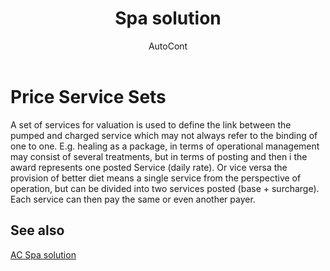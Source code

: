 ﻿---
    title: "Spa solution"
    author: AutoCont
    ms.date: 04/30/2018
    ms.topic: article
    ms.prod: dynamics-nav-2017
    ms.contentlocale: en
    ms.lasthandoff: 04/30/2018
---

# Price Service Sets

A set of services for valuation is used to define the link between the pumped and charged service which may not always refer to the binding of one to one. E.g. healing as a package, in terms of operational management may consist of several treatments, but in terms of posting and then i the award represents one posted Service (daily rate). Or vice versa the provision of better diet means a single service from the perspective of operation, but can be divided into two services posted (base + surcharge). Each service can then pay the same or even another payer. 


## <a name="see-also"></a>See also
[AC Spa solution](ac-spa-solution.md)